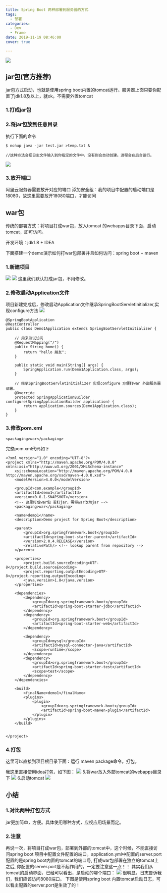 ```yaml
---
title: Spring Boot 两种部署到服务器的方式
tags:
  - 部署
categories:
  - Dev
  - Frame
date: 2019-11-19 08:46:00
cover: true

---
```


![](http://q6pznk9ej.bkt.clouddn.com/img%20%2816%29.jpeg)
<!-- more -->

## jar包(官方推荐)

jar包方式启动，也就是使用spring boot内置的tomcat运行。服务器上面只要你配置了jdk1.8及以上，就ok。不需要外置tomcat 

### 1.打成jar包

### 2.将jar包放到任意目录
执行下面的命令
```
$ nohup java -jar test.jar >temp.txt &

//这种方法会把日志文件输入到你指定的文件中，没有则会自动创建。进程会在后台运行。
```
![](https://imgconvert.csdnimg.cn/aHR0cHM6Ly91cGxvYWQtaW1hZ2VzLmppYW5zaHUuaW8vdXBsb2FkX2ltYWdlcy8xMjU1MzI0OS04NTNjYTcxMDAzNWQ4ZTg3LnBuZw?x-oss-process=image/format,png )
### 3.放开端口
阿里云服务器需要放开对应的端口
添加安全组：我的项目中配置的启动端口是18080，故这里需要放开18080端口，才能访问 

## war包
传统的部署方式：将项目打成war包，放入tomcat 的webapps目录下面，启动tomcat，即可访问。

开发环境：jdk1.8 + IDEA

下面搭建一个demo演示如何打war包部署并且如何访问：spring boot + maven

### 1.新建项目
![](https://imgconvert.csdnimg.cn/aHR0cHM6Ly91cGxvYWQtaW1hZ2VzLmppYW5zaHUuaW8vdXBsb2FkX2ltYWdlcy8xMjU1MzI0OS1kNmUzY2EwZjYyOTkyOTkzLnBuZw?x-oss-process=image/format,png )
![](https://imgconvert.csdnimg.cn/aHR0cHM6Ly91cGxvYWQtaW1hZ2VzLmppYW5zaHUuaW8vdXBsb2FkX2ltYWdlcy8xMjU1MzI0OS00YjhiMWRkYTIyYjU0ZDUyLnBuZw?x-oss-process=image/format,png )
这里我们默认打成jar包，不用修改。

### 2.修改启动Application文件
项目新建完成后，修改启动Application文件继承SpringBootServletInitializer,实现configure方法 
![](https://imgconvert.csdnimg.cn/aHR0cHM6Ly91cGxvYWQtaW1hZ2VzLmppYW5zaHUuaW8vdXBsb2FkX2ltYWdlcy8xMjU1MzI0OS01NjA3MDQ3ZTI4ZTY3ZGI2LnBuZw?x-oss-process=image/format,png )
```
@SpringBootApplication
@RestController
public class Demo1Application extends SpringBootServletInitializer {

    // 用来测试访问
    @RequestMapping("/")
    public String home() {
        return "hello 朋友";
    }

    public static void main(String[] args) {
        SpringApplication.run(Demo1Application.class, args);
    }

    // 继承SpringBootServletInitializer 实现configure 方便打war 外部服务器部署。
    @Override
    protected SpringApplicationBuilder configure(SpringApplicationBuilder application) {
        return application.sources(Demo1Application.class);
    }
}

```
### 3.修改pom.xml
```
<packaging>war</packaging>
```
完整pom.xml代码如下
```
<?xml version="1.0" encoding="UTF-8"?>
<project xmlns="http://maven.apache.org/POM/4.0.0" xmlns:xsi="http://www.w3.org/2001/XMLSchema-instance"
    xsi:schemaLocation="http://maven.apache.org/POM/4.0.0 http://maven.apache.org/xsd/maven-4.0.0.xsd">
    <modelVersion>4.0.0</modelVersion>

    <groupId>com.example</groupId>
    <artifactId>demo1</artifactId>
    <version>0.0.1-SNAPSHOT</version>
    <!-- 这里打成war包 若打jar，需将war改为jar -->
    <packaging>war</packaging>

    <name>demo1</name>
    <description>Demo project for Spring Boot</description>

    <parent>
        <groupId>org.springframework.boot</groupId>
        <artifactId>spring-boot-starter-parent</artifactId>
        <version>2.0.4.RELEASE</version>
        <relativePath/> <!-- lookup parent from repository -->
    </parent>

    <properties>
        <project.build.sourceEncoding>UTF-8</project.build.sourceEncoding>
        <project.reporting.outputEncoding>UTF-8</project.reporting.outputEncoding>
        <java.version>1.8</java.version>
    </properties>

    <dependencies>
        <dependency>
            <groupId>org.springframework.boot</groupId>
            <artifactId>spring-boot-starter-jdbc</artifactId>
        </dependency>
        <dependency>
            <groupId>org.springframework.boot</groupId>
            <artifactId>spring-boot-starter-web</artifactId>
        </dependency>

        <dependency>
            <groupId>mysql</groupId>
            <artifactId>mysql-connector-java</artifactId>
            <scope>runtime</scope>
        </dependency>
        <dependency>
            <groupId>org.springframework.boot</groupId>
            <artifactId>spring-boot-starter-test</artifactId>
            <scope>test</scope>
        </dependency>
    </dependencies>

    <build>
        <finalName>demo1</finalName>
        <plugins>
            <plugin>
                <groupId>org.springframework.boot</groupId>
                <artifactId>spring-boot-maven-plugin</artifactId>
            </plugin>
        </plugins>
    </build>


</project>

```
### 4.打包

这里可以直接到项目根目录下面：运行 maven package命令，打包。

我这里直接使用idea打包，如下图： 
![](https://imgconvert.csdnimg.cn/aHR0cHM6Ly91cGxvYWQtaW1hZ2VzLmppYW5zaHUuaW8vdXBsb2FkX2ltYWdlcy8xMjU1MzI0OS1jMWIzMDgwMTdhMWE5YWViLnBuZw?x-oss-process=image/format,png)
5.将war放入外部tomcat的webapps目录下 
![](https://imgconvert.csdnimg.cn/aHR0cHM6Ly91cGxvYWQtaW1hZ2VzLmppYW5zaHUuaW8vdXBsb2FkX2ltYWdlcy8xMjU1MzI0OS0zMWZkZjIzZWYwODRjNmM2LnBuZw?x-oss-process=image/format,png)
6.启动tomcat 
![](https://imgconvert.csdnimg.cn/aHR0cHM6Ly91cGxvYWQtaW1hZ2VzLmppYW5zaHUuaW8vdXBsb2FkX2ltYWdlcy8xMjU1MzI0OS04Y2M1ZDFkMTZhNTljZDQ4LnBuZw?x-oss-process=image/format,png )
## 小结 

### 1.对比两种打包方式
jar更加简单，方便。具体使用哪种方式，应视应用场景而定。

### 2.注意
再说一次，将项目打成war包，部署到外部的tomcat中，这个时候，不能直接访问spring boot 项目中配置文件配置的端口。application.yml中配置的server.port配置的是spring boot内置的tomcat的端口号, 打成war包部署在独立的tomcat上之后, 你配置的server.port是不起作用的。一定要注意这一点！！
其实我们从tomcat的启动界面，已经可以看出，是启动的哪个端口： 
![](https://imgconvert.csdnimg.cn/aHR0cHM6Ly91cGxvYWQtaW1hZ2VzLmppYW5zaHUuaW8vdXBsb2FkX2ltYWdlcy8xMjU1MzI0OS0wNGQ3YzI2YmY0NTRiNDAzLnBuZw?x-oss-process=image/format,png )
很明显，日志告诉我们，我们应该访问8080端口。
下图是使用spring boot 内置tomcat启动日志，可以看出配置的server.port是生效了的！
